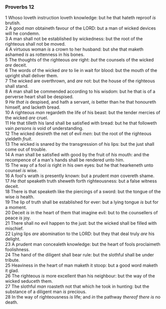 ### Proverbs 12

1 Whoso loveth instruction loveth knowledge: but he that hateth reproof *is* brutish.  
2 A good *man* obtaineth favour of the LORD: but a man of wicked devices will he condemn.  
3 A man shall not be established by wickedness: but the root of the righteous shall not be moved.  
4 A virtuous woman *is* a crown to her husband: but she that maketh ashamed *is* as rottenness in his bones.  
5 The thoughts of the righteous *are* right: *but* the counsels of the wicked *are* deceit.  
6 The words of the wicked *are* to lie in wait for blood: but the mouth of the upright shall deliver them.  
7 The wicked are overthrown, and *are* not: but the house of the righteous shall stand.  
8 A man shall be commended according to his wisdom: but he that is of a perverse heart shall be despised.  
9 *He that is* despised, and hath a servant, *is* better than he that honoureth himself, and lacketh bread.  
10 A righteous *man* regardeth the life of his beast: but the tender mercies of the wicked *are* cruel.  
11 He that tilleth his land shall be satisfied with bread: but he that followeth vain *persons is* void of understanding.  
12 The wicked desireth the net of evil *men*: but the root of the righteous yieldeth *fruit*.  
13 The wicked is snared by the transgression of *his* lips: but the just shall come out of trouble.  
14 A man shall be satisfied with good by the fruit of *his* mouth: and the recompence of a man's hands shall be rendered unto him.  
15 The way of a fool *is* right in his own eyes: but he that hearkeneth unto counsel *is* wise.  
16 A fool's wrath is presently known: but a prudent *man* covereth shame.  
17 *He that* speaketh truth sheweth forth righteousness: but a false witness deceit.  
18 There is that speaketh like the piercings of a sword: but the tongue of the wise *is* health.  
19 The lip of truth shall be established for ever: but a lying tongue *is* but for a moment.  
20 Deceit *is* in the heart of them that imagine evil: but to the counsellers of peace *is* joy.  
21 There shall no evil happen to the just: but the wicked shall be filled with mischief.  
22 Lying lips *are* abomination to the LORD: but they that deal truly *are* his delight.  
23 A prudent man concealeth knowledge: but the heart of fools proclaimeth foolishness.  
24 The hand of the diligent shall bear rule: but the slothful shall be under tribute.  
25 Heaviness in the heart of man maketh it stoop: but a good word maketh it glad.  
26 The righteous *is* more excellent than his neighbour: but the way of the wicked seduceth them.  
27 The slothful *man* roasteth not that which he took in hunting: but the substance of a diligent man *is* precious.  
28 In the way of righteousness *is* life; and *in* the pathway *thereof there is* no death.  

